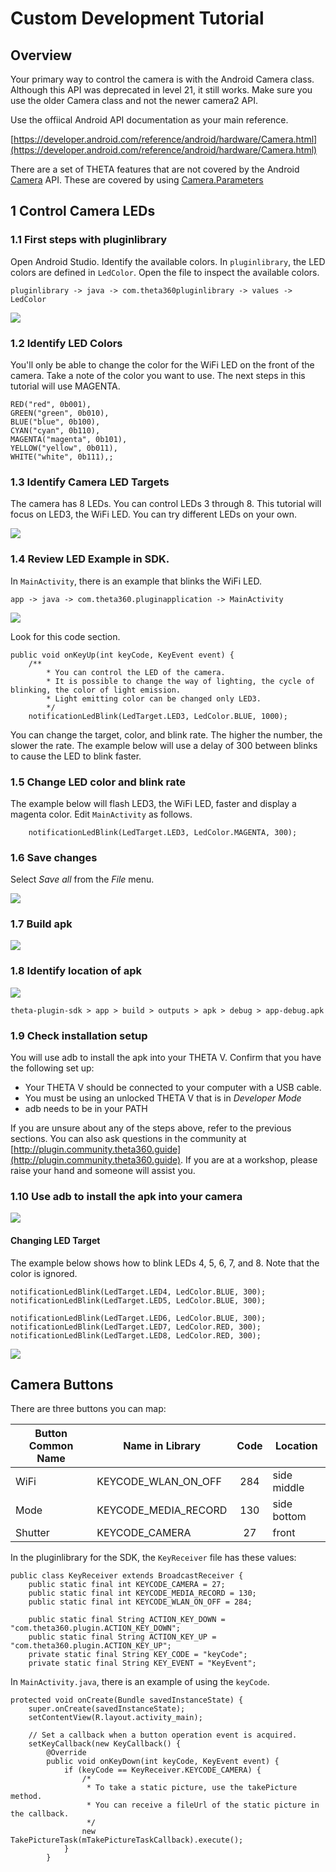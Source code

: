 # Custom Development Tutorial

## Overview

Your primary way to control the camera is with the Android Camera class. Although this API was
deprecated in level 21, it still works. Make sure you use the older Camera class and not
the newer camera2 API.

Use the offiical Android API documentation as your main reference.

[https://developer.android.com/reference/android/hardware/Camera.html](https://developer.android.com/reference/android/hardware/Camera.html)


There are a set of THETA features that are not covered by the Android 
[Camera](https://developer.android.com/reference/android/hardware/Camera.html)
API. These are covered by using 
[Camera.Parameters](https://developer.android.com/reference/android/hardware/Camera.Parameters.html)


## 1 Control Camera LEDs

### 1.1 First steps with pluginlibrary

Open Android Studio. Identify the available colors. In `pluginlibrary`, the LED colors are defined in `LedColor`. Open
the file to inspect the available colors.

    pluginlibrary -> java -> com.theta360pluginlibrary -> values -> LedColor

![](img/custom/led/led-colors.png)

### 1.2 Identify LED Colors

You'll only be able to change the color for the WiFi LED on the front of the camera.  Take a note of the color
you want to use. The next steps in this tutorial will use MAGENTA.

    RED("red", 0b001),
    GREEN("green", 0b010),
    BLUE("blue", 0b100),
    CYAN("cyan", 0b110),
    MAGENTA("magenta", 0b101),
    YELLOW("yellow", 0b011),
    WHITE("white", 0b111),;

### 1.3 Identify Camera LED Targets

The camera has 8 LEDs. You can control LEDs 3 through 8.
This tutorial will focus on LED3, the WiFi LED. You can try different LEDs
on your own. 

![](img/custom/led-all.png)

### 1.4 Review LED Example in SDK.

In `MainActivity`, there is an example that blinks the WiFi LED.

    app -> java -> com.theta360.pluginapplication -> MainActivity

![](img/custom/led/mainActivity.png)

Look for this code section.

    public void onKeyUp(int keyCode, KeyEvent event) {
        /**
            * You can control the LED of the camera.
            * It is possible to change the way of lighting, the cycle of blinking, the color of light emission.
            * Light emitting color can be changed only LED3.
            */
        notificationLedBlink(LedTarget.LED3, LedColor.BLUE, 1000);

You can change the target, color, and blink rate. The higher the number, the slower the rate.
The example below will use a delay of 300 between blinks to cause the LED to blink faster.

### 1.5 Change LED color and blink rate

The example below will flash LED3, the WiFi LED, faster and display
a magenta color.  Edit `MainActivity` as follows.

        notificationLedBlink(LedTarget.LED3, LedColor.MAGENTA, 300);

### 1.6 Save changes

Select *Save all* from the *File* menu. 

![](img/custom/led/saveAll.png)

### 1.7 Build apk 

![](img/custom/led/buildApk.png)

### 1.8 Identify location of apk

![](img/custom/led/findApk.png)

    theta-plugin-sdk > app > build > outputs > apk > debug > app-debug.apk

### 1.9 Check installation setup

You will use adb to install the apk into your THETA V. Confirm that you have the following set up:

* Your THETA V should be connected to your computer with a USB cable.
* You must be using an unlocked THETA V that is in *Developer Mode*
* adb needs to be in your PATH

If you are unsure about any of the steps above, refer to the previous sections. You can
also ask questions in the community at [http://plugin.community.theta360.guide](http://plugin.community.theta360.guide).
If you are at a workshop, please raise your hand and someone will assist you.

### 1.10 Use adb to install the apk into your camera




![](img/custom/led/magenta-led.png)

#### Changing LED Target

The example below shows how to blink LEDs 4, 5, 6, 7, and 8. Note that the
color is ignored.

    notificationLedBlink(LedTarget.LED4, LedColor.BLUE, 300);
    notificationLedBlink(LedTarget.LED5, LedColor.BLUE, 300);

    notificationLedBlink(LedTarget.LED6, LedColor.BLUE, 300);
    notificationLedBlink(LedTarget.LED7, LedColor.RED, 300);
    notificationLedBlink(LedTarget.LED8, LedColor.RED, 300);

![](img/custom/led/led-4-8.png)

## Camera Buttons


There are three buttons you can map:

| Button Common Name | Name in Library | Code | Location |
| ------------------ | ------------------- |:----:| -------- |
| WiFi               | KEYCODE_WLAN_ON_OFF | 284  | side middle |
| Mode               | KEYCODE_MEDIA_RECORD | 130  | side bottom |
| Shutter            | KEYCODE_CAMERA | 27   | front       |

In the pluginlibrary for the SDK, the `KeyReceiver` file has these values:

    public class KeyReceiver extends BroadcastReceiver {
        public static final int KEYCODE_CAMERA = 27;
        public static final int KEYCODE_MEDIA_RECORD = 130;
        public static final int KEYCODE_WLAN_ON_OFF = 284;

        public static final String ACTION_KEY_DOWN = "com.theta360.plugin.ACTION_KEY_DOWN";
        public static final String ACTION_KEY_UP = "com.theta360.plugin.ACTION_KEY_UP";
        private static final String KEY_CODE = "keyCode";
        private static final String KEY_EVENT = "KeyEvent";

In `MainActivity.java`, there is an example of using the `keyCode`.

    protected void onCreate(Bundle savedInstanceState) {
        super.onCreate(savedInstanceState);
        setContentView(R.layout.activity_main);

        // Set a callback when a button operation event is acquired.
        setKeyCallback(new KeyCallback() {
            @Override
            public void onKeyDown(int keyCode, KeyEvent event) {
                if (keyCode == KeyReceiver.KEYCODE_CAMERA) {
                    /*
                     * To take a static picture, use the takePicture method.
                     * You can receive a fileUrl of the static picture in the callback.
                     */
                    new TakePictureTask(mTakePictureTaskCallback).execute();
                }
            }


